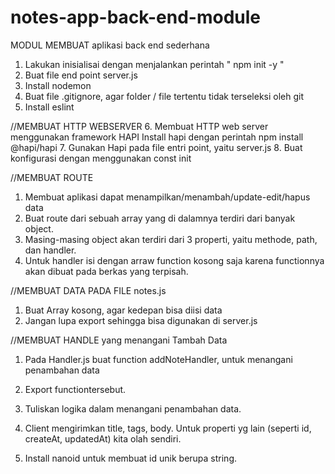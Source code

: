 # notes-app-back-end-module
MODUL MEMBUAT aplikasi back end sederhana

1. Lakukan inisialisai dengan menjalankan perintah " npm init -y "
2. Buat file end point server.js
3. Install nodemon
4. Buat file .gitignore, agar folder / file tertentu tidak terseleksi oleh git
5. Install eslint

//MEMBUAT HTTP WEBSERVER
6. Membuat HTTP web server menggunakan framework HAPI
    Install hapi dengan perintah
        npm install @hapi/hapi
7. Gunakan Hapi pada file entri point, yaitu server.js
8. Buat konfigurasi dengan menggunakan const init
 
//MEMBUAT ROUTE
1. Membuat aplikasi dapat menampilkan/menambah/update-edit/hapus data
2. Buat route dari sebuah array yang di dalamnya terdiri dari banyak object.
3. Masing-masing object akan terdiri dari 3 properti, yaitu methode, path, dan handler.
4. Untuk handler isi dengan arraw function kosong saja karena functionnya akan dibuat pada berkas yang terpisah.

//MEMBUAT DATA PADA FILE notes.js
1. Buat Array kosong, agar kedepan bisa diisi data
2. Jangan lupa export sehingga bisa digunakan di server.js

//MEMBUAT HANDLE yang menangani Tambah Data
1. Pada Handler.js buat function addNoteHandler, untuk menangani penambahan data
2. Export functiontersebut.
3. Tuliskan logika dalam menangani penambahan data.

4. Client mengirimkan title, tags, body. Untuk properti yg lain (seperti id, createAt, updatedAt) kita olah sendiri.
5. Install nanoid untuk membuat id unik berupa string.
